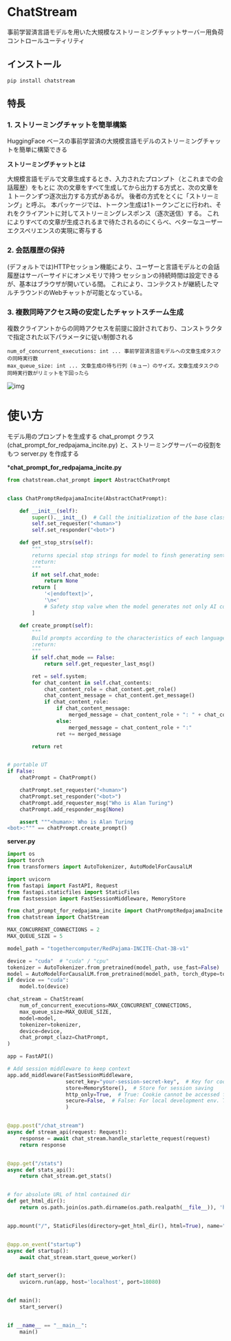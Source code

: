 # ChatStream

事前学習済言語モデルを用いた大規模なストリーミングチャットサーバー用負荷コントロールユーティリティ

## インストール

```
pip install chatstream
```

## 特長

### 1. ストリーミングチャットを簡単構築

HuggingFace ベースの事前学習済の大規模言語モデルのストリーミングチャットを簡単に構築できる

**ストリーミングチャットとは**

大規模言語モデルで文章生成するとき、入力されたプロンプト（とこれまでの会話履歴）をもとに
次の文章をすべて生成してから出力する方式と、次の文章を１トークンずつ逐次出力する方式があるが。
後者の方式をとくに「ストリーミング」と呼ぶ。
本パッケージでは、トークン生成は1トークンごとに行われ、それをクライアントに対してストリーミングレスポンス（逐次送信）する。
これによりすべての文章が生成されるまで待たされるのにくらべ、ベターなユーザーエクスペリエンスの実現に寄与する

### 2. 会話履歴の保持

(デフォルトでは)HTTPセッション機能により、ユーザーと言語モデルとの会話履歴はサーバーサイドにオンメモリで持つ
セッションの持続時間は設定できるが、基本はブラウザが開いている間。
これにより、コンテクストが継続したマルチラウンドのWebチャットが可能となっている。
        
### 3. 複数同時アクセス時の安定したチャットスチーム生成

複数クライアントからの同時アクセスを前提に設計されており、コンストラクタで指定された以下パラメータに従い制御される

```        
num_of_concurrent_executions: int ... 事前学習済言語モデルへの文章生成タスクの同時実行数
max_queue_size: int ... 文章生成の待ち行列（キュー）のサイズ。文章生成タスクの同時実行数がリミットを下回ったら
```

![img](https://github.com/riversun/ChatStream/assets/11747460/f743ba6a-64ec-4f44-80aa-ba9a8d9c7875)



# 使い方

モデル用のプロンプトを生成する chat_prompt クラス(chat_prompt_for_redpajama_incite.py) と、ストリーミングサーバーの役割をもつ server.py を作成する

***chat_prompt_for_redpajama_incite.py**

```python
from chatstream.chat_prompt import AbstractChatPrompt


class ChatPromptRedpajamaIncite(AbstractChatPrompt):

    def __init__(self):
        super().__init__()  # Call the initialization of the base class
        self.set_requester("<human>")
        self.set_responder("<bot>")

    def get_stop_strs(self):
        """
        returns special stop strings for model to finsh generating sentence
        :return:
        """
        if not self.chat_mode:
            return None
        return [
            '<|endoftext|>',
            '\n<'
            # Safety stop valve when the model generates not only AI conversations but also human parts of the conversation.
        ]

    def create_prompt(self):
        """
        Build prompts according to the characteristics of each language model
        :return:
        """
        if self.chat_mode == False:
            return self.get_requester_last_msg()

        ret = self.system;
        for chat_content in self.chat_contents:
            chat_content_role = chat_content.get_role()
            chat_content_message = chat_content.get_message()
            if chat_content_role:
                if chat_content_message:
                    merged_message = chat_content_role + ": " + chat_content_message + "\n"
                else:
                    merged_message = chat_content_role + ":"
                ret += merged_message

        return ret


# portable UT
if False:
    chatPrompt = ChatPrompt()

    chatPrompt.set_requester("<human>")
    chatPrompt.set_responder("<bot>")
    chatPrompt.add_requester_msg("Who is Alan Turing")
    chatPrompt.add_responder_msg(None)

    assert """<human>: Who is Alan Turing
<bot>:""" == chatPrompt.create_prompt()

```

**server.py**

```python
import os
import torch
from transformers import AutoTokenizer, AutoModelForCausalLM

import uvicorn
from fastapi import FastAPI, Request
from fastapi.staticfiles import StaticFiles
from fastsession import FastSessionMiddleware, MemoryStore

from chat_prompt_for_redpajama_incite import ChatPromptRedpajamaIncite as ChatPrompt
from chatstream import ChatStream

MAX_CONCURRENT_CONNECTIONS = 2
MAX_QUEUE_SIZE = 5

model_path = "togethercomputer/RedPajama-INCITE-Chat-3B-v1"

device = "cuda"  # "cuda" / "cpu"
tokenizer = AutoTokenizer.from_pretrained(model_path, use_fast=False)
model = AutoModelForCausalLM.from_pretrained(model_path, torch_dtype=torch.float16)
if device == "cuda":
    model.to(device)

chat_stream = ChatStream(
    num_of_concurrent_executions=MAX_CONCURRENT_CONNECTIONS,
    max_queue_size=MAX_QUEUE_SIZE,
    model=model,
    tokenizer=tokenizer,
    device=device,
    chat_prompt_clazz=ChatPrompt,
)

app = FastAPI()

# Add session middleware to keep context
app.add_middleware(FastSessionMiddleware,
                   secret_key="your-session-secret-key",  # Key for cookie signature
                   store=MemoryStore(),  # Store for session saving
                   http_only=True,  # True: Cookie cannot be accessed from client-side scripts such as JavaScript
                   secure=False,  # False: For local development env. True: For production. Requires Https
                   )


@app.post("/chat_stream")
async def stream_api(request: Request):
    response = await chat_stream.handle_starlette_request(request)
    return response


@app.get("/stats")
async def stats_api():
    return chat_stream.get_stats()


# for absolute URL of html contained dir
def get_html_dir():
    return os.path.join(os.path.dirname(os.path.realpath(__file__)), 'html')


app.mount("/", StaticFiles(directory=get_html_dir(), html=True), name="html")


@app.on_event("startup")
async def startup():
    await chat_stream.start_queue_worker()


def start_server():
    uvicorn.run(app, host='localhost', port=18080)


def main():
    start_server()


if __name__ == "__main__":
    main()

```